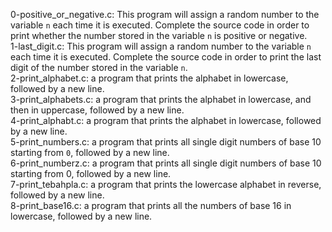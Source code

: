 0-positive_or_negative.c: This program will assign a random number to the variable ```n``` each time it is executed. Complete the source code in order to print whether the number stored in the variable ```n``` is positive or negative.
<br>1-last_digit.c: This program will assign a random number to the variable ```n``` each time it is executed. Complete the source code in order to print the last digit of the number stored in the variable ```n```.
<br>2-print_alphabet.c: a program that prints the alphabet in lowercase, followed by a new line.
<br>3-print_alphabets.c: a program that prints the alphabet in lowercase, and then in uppercase, followed by a new line.
<br>4-print_alphabt.c: a program that prints the alphabet in lowercase, followed by a new line.
<br>5-print_numbers.c: a program that prints all single digit numbers of base 10 starting from ```0```, followed by a new line.
<br>6-print_numberz.c: a program that prints all single digit numbers of base 10 starting from 0, followed by a new line.
<br>7-print_tebahpla.c:  a program that prints the lowercase alphabet in reverse, followed by a new line.
<br>8-print_base16.c: a program that prints all the numbers of base 16 in lowercase, followed by a new line.
